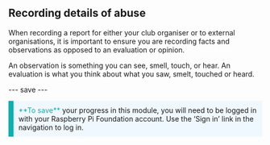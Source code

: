 ## Recording details of abuse

When recording a report for either your club organiser or to external organisations, it is important to ensure you are recording facts and observations as opposed to an evaluation or opinion.

An observation is something you can see, smell, touch, or hear. An evaluation is what you think about what you saw, smelt, touched or heard.

--- save ---

<p style="border-left: solid; border-width:10px; border-color: #0faeb0; background-color: aliceblue; padding: 10px;">
<span style="color: #0faeb0">**To save**</span> your progress in this module, you will need to be logged in with your Raspberry Pi Foundation account. Use the ‘Sign in’ link in the navigation to log in.</a>
</p>